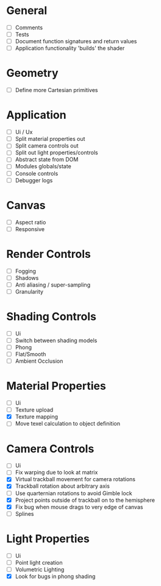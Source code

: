# General
- [ ] Comments
- [ ] Tests
- [ ] Document function signatures and return values
- [ ] Application functionality 'builds' the shader

# Geometry 
- [ ] Define more Cartesian primitives

# Application
- [ ] Ui / Ux
- [ ] Split material properties out
- [ ] Split camera controls out
- [ ] Split out light properties/controls
- [ ] Abstract state from DOM
- [ ] Modules globals/state
- [ ] Console controls
- [ ] Debugger logs

# Canvas
- [ ] Aspect ratio
- [ ] Responsive

# Render Controls
- [ ] Fogging
- [ ] Shadows
- [ ] Anti aliasing / super-sampling
- [ ] Granularity

# Shading Controls
- [ ] Ui
- [ ] Switch between shading models
- [ ] Phong
- [ ] Flat/Smooth
- [ ] Ambient Occlusion

# Material Properties
- [ ] Ui
- [ ] Texture upload
- [x] Texture mapping
- [ ] Move texel calculation to object definition

# Camera Controls
- [ ] Ui
- [ ] Fix warping due to look at matrix
- [x] Virtual trackball movement for camera rotations
- [x] Trackball rotation about arbitrary axis
- [ ] Use quarternian rotations to avoid Gimble lock
- [x] Project points outside of trackball on to the hemisphere
- [x] Fix bug when mouse drags to very edge of canvas
- [ ] Splines

# Light Properties
- [ ] Ui
- [ ] Point light creation
- [ ] Volumetric Lighting
- [x] Look for bugs in phong shading
